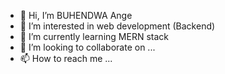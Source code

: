 - 👋 Hi, I’m BUHENDWA Ange
- 👀 I’m interested in web development (Backend)
- 🌱 I’m currently learning MERN stack 
- 💞️ I’m looking to collaborate on ...
- 📫 How to reach me ...

<!---
angebhd/angebhd is a ✨ special ✨ repository because its `README.md` (this file) appears on your GitHub profile.
You can click the Preview link to take a look at your changes.
--->
